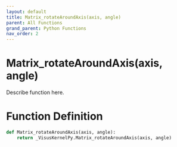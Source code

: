 ```yaml
---
layout: default
title: Matrix_rotateAroundAxis(axis, angle)
parent: All Functions
grand_parent: Python Functions
nav_order: 2
---
```


# Matrix_rotateAroundAxis(axis, angle)

Describe function here.

# Function Definition

```python
def Matrix_rotateAroundAxis(axis, angle):
    return _VisusKernelPy.Matrix_rotateAroundAxis(axis, angle)
```